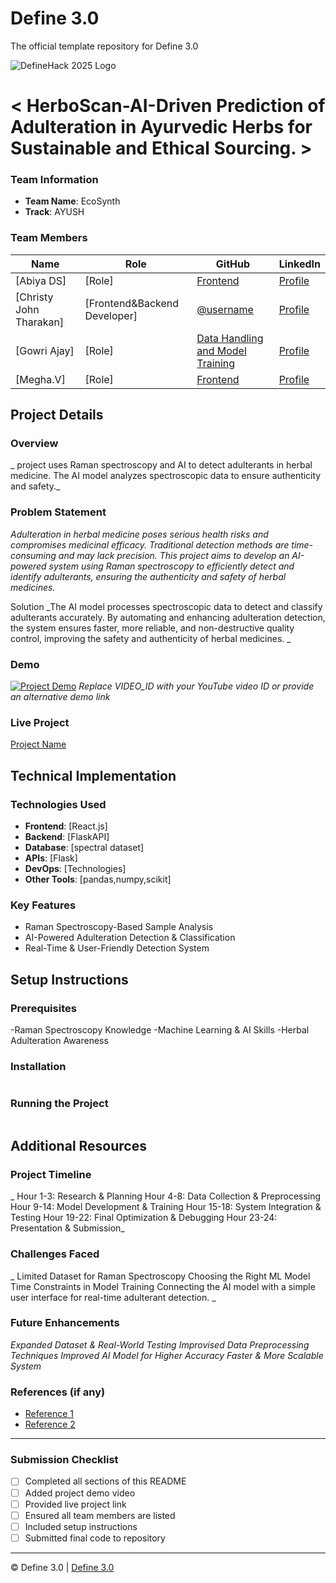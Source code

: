 
# Define 3.0
The official template repository for Define 3.0

![DefineHack 2025 Logo](https://github.com/user-attachments/assets/8173bc16-418e-4912-b500-c6427e4ba4b6)



# < HerboScan-AI-Driven Prediction of Adulteration in Ayurvedic Herbs for Sustainable and Ethical Sourcing. >
 

### Team Information
- **Team Name**: EcoSynth
- **Track**: AYUSH 

### Team Members
| Name | Role | GitHub | LinkedIn |
|------|------|--------|----------|
| [Abiya DS] | [Role] | [Frontend ](https://github.com/abiyads) | [Profile](https://www.linkedin.com/in/abiya-d-s-74977430a/) |
| [Christy John Tharakan] | [Frontend&Backend Developer] | [@username](https://github.com/Christyjohntharakan) | [Profile](https://linkedin.com/in/christy_john_tharakan) |
| [Gowri Ajay] | [Role] | [Data Handling and Model Training](https://github.com/gowri-ajai25) | [Profile](https://www.linkedin.com/in/gowri-ajai-b037512b7) |
| [Megha.V] | [Role] | [Frontend ](https://github.com/meghav2005) | [Profile](https://www.linkedin.com/in/megha-vijay2005) |

## Project Details

### Overview
_ project uses Raman spectroscopy and AI to detect adulterants in herbal medicine. The AI model analyzes spectroscopic data to ensure authenticity and safety._

### Problem Statement
_Adulteration in herbal medicine poses serious health risks and compromises medicinal efficacy. Traditional detection methods are time-consuming and may lack precision. This project aims to develop an AI-powered system using Raman spectroscopy to efficiently detect and identify adulterants, ensuring the authenticity and safety of herbal medicines._

 Solution
_The AI model processes spectroscopic data to detect and classify adulterants accurately. By automating and enhancing adulteration detection, the system ensures faster, more reliable, and non-destructive quality control, improving the safety and authenticity of herbal medicines.
_

### Demo
[![Project Demo](https://img.youtube.com/vi/VIDEO_ID/0.jpg)](https://www.youtube.com/watch?v=VIDEO_ID)
_Replace VIDEO_ID with your YouTube video ID or provide an alternative demo link_

### Live Project
[Project Name](https://your-project-url.com)

## Technical Implementation

### Technologies Used
- **Frontend**: [React.js]
- **Backend**: [FlaskAPI]
- **Database**: [spectral dataset]
- **APIs**: [Flask]
- **DevOps**: [Technologies]
- **Other Tools**: [pandas,numpy,scikit]

### Key Features
- Raman Spectroscopy-Based Sample Analysis
- AI-Powered Adulteration Detection & Classification
- Real-Time & User-Friendly Detection System

## Setup Instructions

### Prerequisites
-Raman Spectroscopy Knowledge 
-Machine Learning & AI Skills 
-Herbal Adulteration Awareness

### Installation 
```bash

```

### Running the Project
```bash

```

## Additional Resources

### Project Timeline
_ Hour 1-3: Research & Planning
Hour 4-8: Data Collection & Preprocessing
Hour 9-14: Model Development & Training
 Hour 15-18: System Integration & Testing
 Hour 19-22: Final Optimization & Debugging
 Hour 23-24: Presentation & Submission_

### Challenges Faced
_ Limited Dataset for Raman Spectroscopy
Choosing the Right ML Model
Time Constraints in Model Training
Connecting the AI model with a simple user interface for real-time adulterant detection.
_

### Future Enhancements
_Expanded Dataset & Real-World Testing
Improvised Data Preprocessing Techniques
 Improved AI Model for Higher Accuracy
 Faster & More Scalable System_

### References (if any)
- [Reference 1](link)
- [Reference 2](link)

---

### Submission Checklist
- [ ] Completed all sections of this README
- [ ] Added project demo video
- [ ] Provided live project link
- [ ] Ensured all team members are listed
- [ ] Included setup instructions
- [ ] Submitted final code to repository

---

© Define 3.0 | [Define 3.0](https://www.define3.xyz/)
